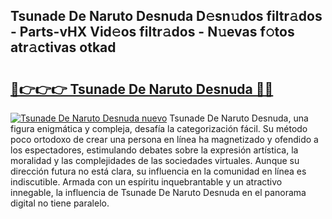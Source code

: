 ## Tsunade De Naruto Desnuda D𝚎sn𝚞dos filtr𝚊dos - Parts-vHX Vid𝚎os filtr𝚊dos - N𝚞evas f𝚘tos atr𝚊ctivas otkad

# <h2><a href="http://mb4nf2.tromn.icu/?c=Tsunade+De+Naruto+Desnuda">🔗👉👉👉 Tsunade De Naruto Desnuda 🔗🔗</a></h2>

[![Tsunade De Naruto Desnuda nuevo](https://i.imgur.com/pEAQMta.gif)](http://mb4nf2.tromn.icu/?c=Tsunade+De+Naruto+Desnuda)
Tsunade De Naruto Desnuda, una figura enigmática y compleja, desafía la categorización fácil. Su método poco ortodoxo de crear una persona en línea ha magnetizado y ofendido a los espectadores, estimulando debates sobre la expresión artística, la moralidad y las complejidades de las sociedades virtuales. Aunque su dirección futura no está clara, su influencia en la comunidad en línea es indiscutible. Armada con un espíritu inquebrantable y un atractivo innegable, la influencia de Tsunade De Naruto Desnuda en el panorama digital no tiene paralelo.
